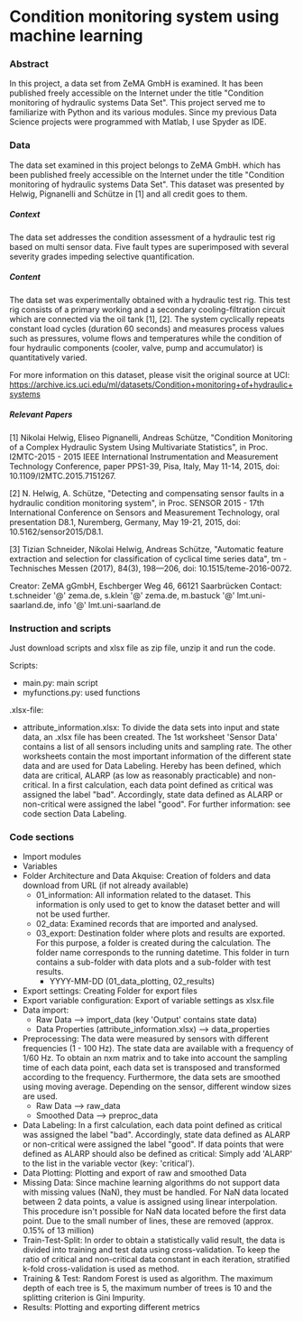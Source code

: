 # Condition monitoring system using machine learning

### Abstract
In this project, a data set from ZeMA GmbH is examined. It has been published freely accessible on the Internet under the title "Condition monitoring of hydraulic systems Data Set".
This project served me to familiarize with Python and its various modules. Since my previous Data Science projects were programmed with Matlab, I use Spyder as IDE.

### Data
The data set examined in this project belongs to ZeMA GmbH. which has been published freely accessible on the Internet under the title "Condition monitoring of hydraulic systems Data Set".
This dataset was presented by Helwig, Pignanelli and Schütze in [1] and all credit goes to them.
	
##### Context
The data set addresses the condition assessment of a hydraulic test rig based on multi sensor data. Five fault types are superimposed with several severity grades impeding selective quantification.
	
##### Content
The data set was experimentally obtained with a hydraulic test rig. This test rig consists of a primary working and a secondary cooling-filtration circuit which are connected via the oil tank [1], [2].
The system cyclically repeats constant load cycles (duration 60 seconds) and measures process values such as pressures, volume flows and temperatures while the condition of four hydraulic components (cooler, valve, pump and accumulator) is quantitatively varied.

For more information on this dataset, please visit the original source at UCI:
https://archive.ics.uci.edu/ml/datasets/Condition+monitoring+of+hydraulic+systems

##### Relevant Papers
[1] Nikolai Helwig, Eliseo Pignanelli, Andreas Schütze, "Condition Monitoring of a Complex Hydraulic System Using Multivariate Statistics",
in Proc. I2MTC-2015 - 2015 IEEE International Instrumentation and Measurement Technology Conference, paper PPS1-39, Pisa, Italy, May 11-14, 2015,
doi: 10.1109/I2MTC.2015.7151267.

[2] N. Helwig, A. Schütze, "Detecting and compensating sensor faults in a hydraulic condition monitoring system",
in Proc. SENSOR 2015 - 17th International Conference on Sensors and Measurement Technology, oral presentation D8.1, Nuremberg, Germany, May 19-21, 2015,
doi: 10.5162/sensor2015/D8.1.

[3] Tizian Schneider, Nikolai Helwig, Andreas Schütze, "Automatic feature extraction and selection for classification of cyclical time series data",
tm - Technisches Messen (2017), 84(3), 198—206, doi: 10.1515/teme-2016-0072.

Creator: ZeMA gGmbH, Eschberger Weg 46, 66121 Saarbrücken
Contact: t.schneider '@' zema.de, s.klein '@' zema.de, m.bastuck '@' lmt.uni-saarland.de, info '@' lmt.uni-saarland.de

### Instruction and scripts

Just download scripts and xlsx file as zip file, unzip it and run the code.

Scripts:
- main.py: main script
- myfunctions.py: used functions

.xlsx-file:
- attribute_information.xlsx: To divide the data sets into input and state data, an .xlsx file has been created.
The 1st worksheet 'Sensor Data' contains a list of all sensors including units and sampling rate.
The other worksheets contain the most important information of the different state data and are used for Data Labeling.
Hereby has been defined, which data are critical, ALARP (as low as reasonably practicable) and non-critical.
In a first calculation, each data point defined as critical was assigned the label "bad". Accordingly, state data defined as ALARP or non-critical were assigned the label "good".
For further information: see code section Data Labeling.

### Code sections
- Import modules
- Variables
- Folder Architecture and Data Akquise: Creation of folders and data download from URL (if not already available)
  - 01_information: All information related to the dataset. This information is only used to get to know the dataset better and will not be used further.
  - 02_data: Examined records that are imported and analysed.
  - 03_export: Destination folder where plots and results are exported. For this purpose, a folder is created during the calculation. The folder name corresponds to the
    running datetime. This folder in turn contains a sub-folder with data plots and a sub-folder with test results.
  	- YYYY-MM-DD (01_data_plotting, 02_results)
- Export settings: Creating Folder for export files
- Export variable configuration: Export of variable settings as xlsx.file
- Data import:
  - Raw Data --> import_data (key 'Output' contains state data)
  - Data Properties (attribute_information.xlsx) --> data_properties
- Preprocessing:
The data were measured by sensors with different frequencies (1 - 100 Hz). The state data are available with a frequency of 1/60 Hz.
To obtain an nxm matrix and to take into account the sampling time of each data point, each data set is transposed and transformed according to the frequency.
Furthermore, the data sets are smoothed using moving average. Depending on the sensor, different window sizes are used.
  - Raw Data --> raw_data
  - Smoothed Data --> preproc_data
- Data Labeling:
In a first calculation, each data point defined as critical was assigned the label "bad". Accordingly, state data defined as ALARP or non-critical were assigned the label "good".
If data points that were defined as ALARP should also be defined as critical: Simply add 'ALARP' to the list in the variable vector (key: 'critical').
- Data Plotting: Plotting and export of raw and smoothed Data
- Missing Data:
Since machine learning algorithms do not support data with missing values (NaN), they must be handled.
For NaN data located between 2 data points, a value is assigned using linear interpolation.
This procedure isn't possible for NaN data located before the first data point. Due to the small number of lines, these are removed (approx. 0.15% of 13 million)
- Train-Test-Split:
In order to obtain a statistically valid result, the data is divided into training and test data using cross-validation.
To keep the ratio of critical and non-critical data constant in each iteration, stratified k-fold cross-validation is used as method.
- Training & Test:
Random Forest is used as algorithm.
The maximum depth of each tree is 5, the maximum number of trees is 10 and the splitting criterion is Gini Impurity.
- Results:
Plotting and exporting different metrics
